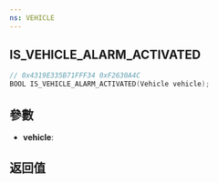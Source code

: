 ```yaml
---
ns: VEHICLE
---
```

## IS_VEHICLE_ALARM_ACTIVATED

```c
// 0x4319E335B71FFF34 0xF2630A4C
BOOL IS_VEHICLE_ALARM_ACTIVATED(Vehicle vehicle);
```


## 參數
* **vehicle**: 

## 返回值
